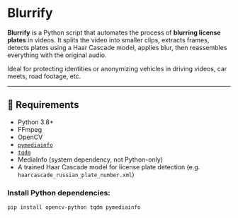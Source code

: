 # Blurrify

**Blurrify** is a Python script that automates the process of **blurring license plates** in videos. It splits the video into smaller clips, extracts frames, detects plates using a Haar Cascade model, applies blur, then reassembles everything with the original audio.

Ideal for protecting identities or anonymizing vehicles in driving videos, car meets, road footage, etc.

---

## 🔧 Requirements

- Python 3.8+
- FFmpeg
- OpenCV
- [`pymediainfo`](https://pypi.org/project/pymediainfo/)
- [`tqdm`](https://pypi.org/project/tqdm/)
- MediaInfo (system dependency, not Python-only)
- A trained Haar Cascade model for license plate detection (e.g. `haarcascade_russian_plate_number.xml`)

### Install Python dependencies:

```bash
pip install opencv-python tqdm pymediainfo
